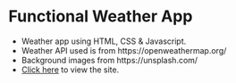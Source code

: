 # Functional Weather App
<ul>
  <li>Weather app using HTML, CSS & Javascript.</li<>
  <li>Weather API used is from https://openweathermap.org/</li<>
  <li>Background images from https://unsplash.com/</li<>
  <li><a href="https://muqriqawiem.github.io/Weather-Today/">Click here</a> to view the site.</li<>
</ul>
